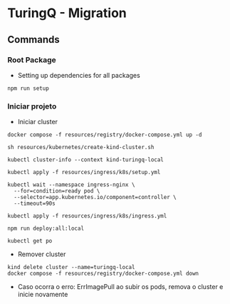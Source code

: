 # TuringQ - Migration

## Commands

### Root Package

- Setting up dependencies for all packages

```
npm run setup
```

### Iniciar projeto

- Iniciar cluster

```
docker compose -f resources/registry/docker-compose.yml up -d

sh resources/kubernetes/create-kind-cluster.sh

kubectl cluster-info --context kind-turingq-local

kubectl apply -f resources/ingress/k8s/setup.yml

kubectl wait --namespace ingress-nginx \
  --for=condition=ready pod \
  --selector=app.kubernetes.io/component=controller \
  --timeout=90s

kubectl apply -f resources/ingress/k8s/ingress.yml

npm run deploy:all:local

kubectl get po
```

- Remover cluster

```
kind delete cluster --name=turingq-local
docker compose -f resources/registry/docker-compose.yml down
```

- Caso ocorra o erro: ErrImagePull ao subir os pods, remova o cluster e inicie novamente
